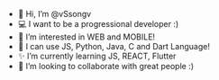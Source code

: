 - 👋 Hi, I’m @vSsongv
- 💻 I want to be a progressional developer :)
- 👀 I’m interested in WEB and MOBILE!
- 💖 I can use JS, Python, Java, C and Dart Language!
- ✨ I’m currently learning JS, REACT, Flutter
- 💞️ I’m looking to collaborate with great people :)

<!---
vSsongv/vSsongv is a ✨ special ✨ repository because its `README.md` (this file) appears on your GitHub profile.
You can click the Preview link to take a look at your changes.
--->
